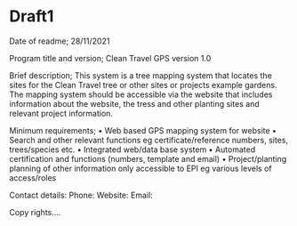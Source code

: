 # Draft1
Date of readme;
28/11/2021

Program title and version;
Clean Travel GPS  version 1.0

Brief description;
This system is a tree mapping system that locates the sites for the Clean Travel tree or other sites or projects example gardens. The mapping system should be accessible via the website that includes information about the website, the tress and other planting sites and relevant project information. 

Minimum requirements;
• Web based GPS mapping system for website 
• Search and other relevant functions eg certificate/reference numbers, sites, trees/species etc.
 • Integrated web/data base system
 • Automated certification and functions (numbers, template and email) 
• Project/planting planning of other information only accessible to EPI eg various levels of access/roles

Contact details:
Phone:
Website:
Email:

Copy rights….
